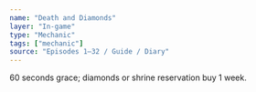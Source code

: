 ```yaml
---
name: "Death and Diamonds"
layer: "In-game"
type: "Mechanic"
tags: ["mechanic"]
source: "Episodes 1–32 / Guide / Diary"
---
```

60 seconds grace; diamonds or shrine reservation buy 1 week.
